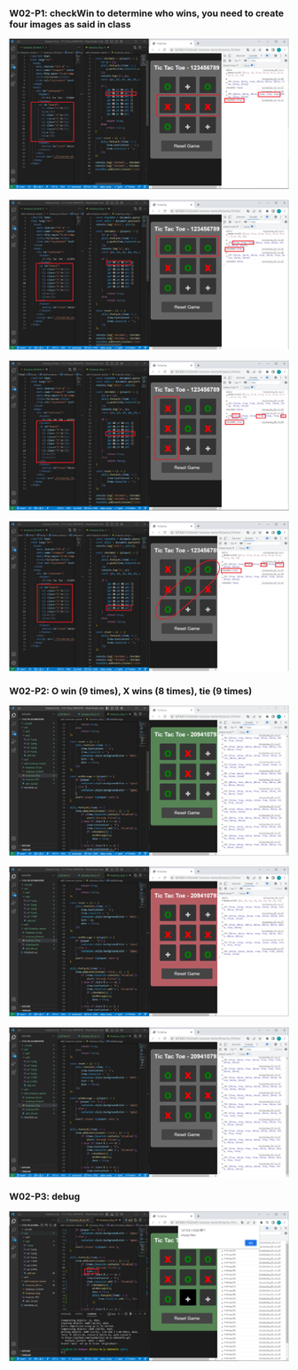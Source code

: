 ### W02-P1: checkWin to determine who wins, you need to create four images as said in class 
![](p1-1.png) 
![](p1-2.png) 
![](p1-3.png) 
![](p1-4.png)
### W02-P2: O win (9 times), X wins (8 times), tie (9 times) 
![](p2-1.png) 
![](p2-2.png) 
![](p2-3.png)
### W02-P3: debug
![](p3-1.png)